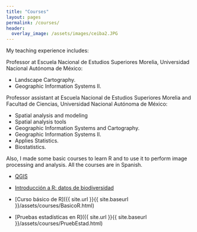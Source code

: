 ```yaml
---
title: "Courses"
layout: pages
permalink: /courses/
header:
  overlay_image: /assets/images/ceiba2.JPG
---
```


My teaching experience includes:

Professor at Escuela Nacional de Estudios Superiores Morelia, Universidad Nacional Autónoma de México:

- Landscape Cartography.
- Geographic Information Systems II.

Professor assistant at Escuela Nacional de Estudios Superiores Morelia and Facultad de Ciencias, Universidad Nacional Autónoma de México:

- Spatial analysis and modeling
- Spatial analysis tools 
- Geographic Information Systems and Cartography.
- Geographic Information Systems II.
- Applies Statistics.
- Biostatistics.

Also, I made some basic courses to learn R and to use it to perform image processing and analysis. All the courses are in Spanish.

* [QGIS](https://github.com/JonathanVSV/CursoQGIS)

* [Introducción a R: datos de biodiversidad](https://github.com/JonathanVSV/CursoR)

* [Curso básico de R]({{ site.url }}{{ site.baseurl }}/assets/courses/BasicoR.html)

* [Pruebas estadísticas en R]({{ site.url }}{{ site.baseurl }}/assets/courses/PruebEstad.html)